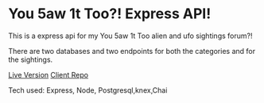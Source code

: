 # You 5aw 1t Too?! Express API!

This is a express api for my You 5aw 1t Too alien and ufo sightings forum?!

There are two databases and two endpoints for both the categories and for the sightings. 

[Live Version](https://y51t.smonetc.vercel.app/)
[Client Repo](https://github.com/smonetc/y51t-client)

Tech used: Express, Node, Postgresql,knex,Chai